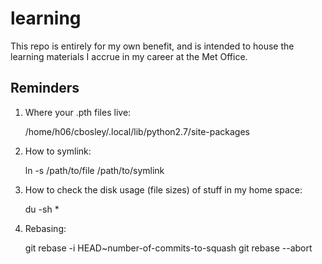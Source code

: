 # learning

This repo is entirely for my own benefit, and is intended to house the learning materials I accrue in my career at the Met Office.


## Reminders

1. Where your .pth files live:

    /home/h06/cbosley/.local/lib/python2.7/site-packages
    
2. How to symlink:

    ln -s /path/to/file /path/to/symlink
    
3. How to check the disk usage (file sizes) of stuff in my home space:

    du -sh *
    
4. Rebasing:

    git rebase -i HEAD~number-of-commits-to-squash
    git rebase --abort
    
    

